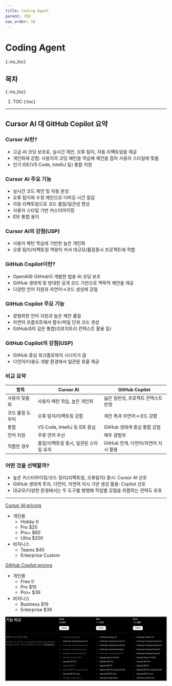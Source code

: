 ```yaml
---
title: Coding Agent
parent: 개발
nav_order: 30
---
```


# Coding Agent
{:.no_toc}

## 목차
{:.no_toc}

1. TOC
{:toc}

--- 

## Cursor AI 대 GitHub Copilot 요약

### Cursor AI란?

- 고급 AI 코딩 보조로, 실시간 제안, 오류 탐지, 자동 리팩토링을 제공
- 개인화에 강함: 사용자의 코딩 패턴을 학습해 제안을 점차 사용자 스타일에 맞춤
- 인기 IDE(VS Code, IntelliJ 등) 통합 지원

### Cursor AI 주요 기능

- 실시간 코드 제안 및 자동 완성
- 오류 탐지와 수정 제안으로 디버깅 시간 절감
- 자동 리팩토링으로 코드 품질/일관성 향상
- 사용자 스타일 기반 커스터마이징
- IDE 통합 용이

### Cursor AI의 강점(USP)

- 사용자 패턴 학습에 기반한 높은 개인화
- 오류 탐지/리팩토링 역량이 커서 대규모/품질중시 프로젝트에 적합

### GitHub Copilot이란?

- OpenAI와 GitHub이 개발한 범용 AI 코딩 보조
- GitHub 생태계 및 방대한 공개 코드 기반으로 맥락적 제안을 제공
- 다양한 언어 지원과 자연어→코드 생성에 강점

### GitHub Copilot 주요 기능

- 광범위한 언어 지원과 높은 제안 품질
- 자연어 프롬프트에서 함수/파일 단위 코드 생성
- GitHub과의 깊은 통합(리포지토리 컨텍스트 활용 등)

### GitHub Copilot의 강점(USP)

- GitHub 중심 워크플로와의 시너지가 큼
- 다언어/다용도 개발 환경에서 일관된 효율 제공

### 비교 요약

| 항목 | Cursor AI | GitHub Copilot |
|---|---|---|
| 사용자 맞춤화 | 사용자 패턴 학습, 높은 개인화 | 넓은 일반성, 프로젝트 컨텍스트 반영 |
| 코드 품질 도우미 | 오류 탐지/리팩토링 강함 | 제안 폭과 자연어→코드 강함 |
| 통합 | VS Code, IntelliJ 등 IDE 중심 | GitHub 생태계 중심 통합 강점 |
| 언어 지원 | 주류 언어 우선 | 매우 광범위 |
| 적합한 경우 | 품질/리팩토링 중시, 일관된 스타일 유지 | GitHub 연계, 다언어/자연어 지시 활용 |

### 어떤 것을 선택할까?

- 높은 커스터마이징/코드 정리(리팩토링, 오류탐지) 중시: Cursor AI 선호
- GitHub 생태계 투자, 다언어, 자연어 지시 기반 생성 활용: Copilot 선호
- 대규모/다양한 환경에서는 두 도구를 병행해 작업별 강점을 취합하는 전략도 유효

---

[Cursor AI pricing](https://cursor.com/pricing)

- 개인용
    - Hobby 0
    - Pro $20
    - Pro+ $60
    - Ultra $200
- 비지니스
    - Teams $40
    - Enterprise Custom

[GitHub Copilot pricing](https://github.com/features/copilot/plans?locale=ko-KR)

- 개인용
    - Free 0
    - Pro $10
    - Pro+ $39
- 비지니스
    - Business $19
    - Enterprise $39

![모델](/assets/images/copilot-models.png)
